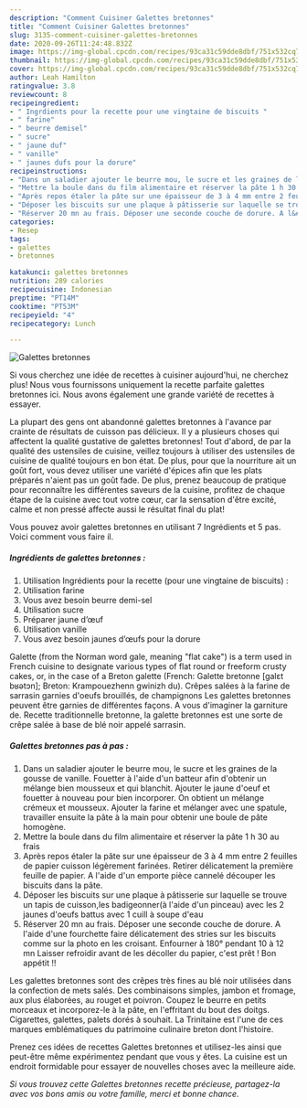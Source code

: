 ```yaml
---
description: "Comment Cuisiner Galettes bretonnes"
title: "Comment Cuisiner Galettes bretonnes"
slug: 3135-comment-cuisiner-galettes-bretonnes
date: 2020-09-26T11:24:48.832Z
image: https://img-global.cpcdn.com/recipes/93ca31c59dde8dbf/751x532cq70/galettes-bretonnes-photo-principale-de-la-recette.jpg
thumbnail: https://img-global.cpcdn.com/recipes/93ca31c59dde8dbf/751x532cq70/galettes-bretonnes-photo-principale-de-la-recette.jpg
cover: https://img-global.cpcdn.com/recipes/93ca31c59dde8dbf/751x532cq70/galettes-bretonnes-photo-principale-de-la-recette.jpg
author: Leah Hamilton
ratingvalue: 3.8
reviewcount: 8
recipeingredient:
- " Ingrdients pour la recette pour une vingtaine de biscuits "
- " farine"
- " beurre demisel"
- " sucre"
- " jaune duf"
- " vanille"
- " jaunes dufs pour la dorure"
recipeinstructions:
- "Dans un saladier ajouter le beurre mou, le sucre et les graines de la gousse de vanille. Fouetter à l&#39;aide d&#39;un batteur afin d&#39;obtenir un mélange bien mousseux et qui blanchit. Ajouter le jaune d&#39;oeuf et fouetter à nouveau pour bien incorporer. On obtient un mélange crémeux et mousseux. Ajouter la farine et mélanger avec une spatule, travailler ensuite la pâte à la main pour obtenir une boule de pâte homogène."
- "Mettre la boule dans du film alimentaire et réserver la pâte 1 h 30 au frais"
- "Après repos étaler la pâte sur une épaisseur de 3 à 4 mm entre 2 feuilles de papier cuisson légèrement farinées. Retirer délicatement la première feuille de papier. A l&#39;aide d&#39;un emporte pièce cannelé découper les biscuits dans la pâte."
- "Déposer les biscuits sur une plaque à pâtisserie sur laquelle se trouve un tapis de cuisson,les badigeonner(à l&#39;aide d&#39;un pinceau) avec les 2 jaunes d&#39;oeufs battus avec 1 cuill à soupe d&#39;eau"
- "Réserver 20 mn au frais. Déposer une seconde couche de dorure. A l&#39;aide d&#39;une fourchette faire délicatement des stries sur les biscuits comme sur la photo en les croisant. Enfourner à 180° pendant 10 à 12 mn Laisser refroidir avant de les décoller du papier, c&#39;est prêt ! Bon appétit !!"
categories:
- Resep
tags:
- galettes
- bretonnes

katakunci: galettes bretonnes 
nutrition: 289 calories
recipecuisine: Indonesian
preptime: "PT14M"
cooktime: "PT53M"
recipeyield: "4"
recipecategory: Lunch

---
```



![Galettes bretonnes](https://img-global.cpcdn.com/recipes/93ca31c59dde8dbf/751x532cq70/galettes-bretonnes-photo-principale-de-la-recette.jpg)

Si vous cherchez une idée de recettes à cuisiner aujourd'hui, ne cherchez plus! Nous vous fournissons uniquement la recette parfaite galettes bretonnes ici. Nous avons également une grande variété de recettes à essayer.

La plupart des gens ont abandonné galettes bretonnes à l'avance par crainte de résultats de cuisson pas délicieux. Il y a plusieurs choses qui affectent la qualité gustative de galettes bretonnes! Tout d'abord, de par la qualité des ustensiles de cuisine, veillez toujours à utiliser des ustensiles de cuisine de qualité toujours en bon état. De plus, pour que la nourriture ait un goût fort, vous devez utiliser une variété d'épices afin que les plats préparés n'aient pas un goût fade. De plus, prenez beaucoup de pratique pour reconnaître les différentes saveurs de la cuisine, profitez de chaque étape de la cuisine avec tout votre cœur, car la sensation d'être excité, calme et non pressé affecte aussi le résultat final du plat!

<!--inarticleads1-->

Vous pouvez avoir galettes bretonnes en utilisant 7 Ingrédients et 5 pas. Voici comment vous faire il.

##### Ingrédients de galettes bretonnes :

1. Utilisation  Ingrédients pour la recette (pour une vingtaine de biscuits) :
1. Utilisation  farine
1. Vous avez besoin  beurre demi-sel
1. Utilisation  sucre
1. Préparer  jaune d’œuf
1. Utilisation  vanille
1. Vous avez besoin  jaunes d’œufs pour la dorure


Galette (from the Norman word gale, meaning &#34;flat cake&#34;) is a term used in French cuisine to designate various types of flat round or freeform crusty cakes, or, in the case of a Breton galette (French: Galette bretonne [galɛt bʁətɔn]; Breton: Krampouezhenn gwinizh du). Crêpes salées à la farine de sarrasin garnies d&#39;oeufs brouillés, de champignons Les galettes bretonnes peuvent être garnies de différentes façons. A vous d&#39;imaginer la garniture de. Recette traditionnelle bretonne, la galette bretonnes est une sorte de crêpe salée à base de blé noir appelé sarrasin. 

<!--inarticleads2-->

##### Galettes bretonnes pas à pas :

1. Dans un saladier ajouter le beurre mou, le sucre et les graines de la gousse de vanille. Fouetter à l&#39;aide d&#39;un batteur afin d&#39;obtenir un mélange bien mousseux et qui blanchit. Ajouter le jaune d&#39;oeuf et fouetter à nouveau pour bien incorporer. On obtient un mélange crémeux et mousseux. Ajouter la farine et mélanger avec une spatule, travailler ensuite la pâte à la main pour obtenir une boule de pâte homogène.
1. Mettre la boule dans du film alimentaire et réserver la pâte 1 h 30 au frais
1. Après repos étaler la pâte sur une épaisseur de 3 à 4 mm entre 2 feuilles de papier cuisson légèrement farinées. Retirer délicatement la première feuille de papier. A l&#39;aide d&#39;un emporte pièce cannelé découper les biscuits dans la pâte.
1. Déposer les biscuits sur une plaque à pâtisserie sur laquelle se trouve un tapis de cuisson,les badigeonner(à l&#39;aide d&#39;un pinceau) avec les 2 jaunes d&#39;oeufs battus avec 1 cuill à soupe d&#39;eau
1. Réserver 20 mn au frais. Déposer une seconde couche de dorure. A l&#39;aide d&#39;une fourchette faire délicatement des stries sur les biscuits comme sur la photo en les croisant. Enfourner à 180° pendant 10 à 12 mn Laisser refroidir avant de les décoller du papier, c&#39;est prêt ! Bon appétit !!


Les galettes bretonnes sont des crêpes très fines au blé noir utilisées dans la confection de mets salés. Des combinaisons simples, jambon et fromage, aux plus élaborées, au rouget et poivron. Coupez le beurre en petits morceaux et incorporez-le à la pâte, en l&#39;effritant du bout des doitgs. Cigarettes, galettes, palets dorés à souhait. La Trinitaine est l&#39;une de ces marques emblématiques du patrimoine culinaire breton dont l&#39;histoire. 

<!--inarticleads1-->

<p>
Prenez ces idées de recettes Galettes bretonnes et utilisez-les ainsi que peut-être même expérimentez pendant que vous y êtes. La cuisine est un endroit formidable pour essayer de nouvelles choses avec la meilleure aide.
</p>

<p>
<i>Si vous trouvez cette Galettes bretonnes recette précieuse, partagez-la avec vos bons amis ou votre famille, merci et bonne chance.</i>
</p>
